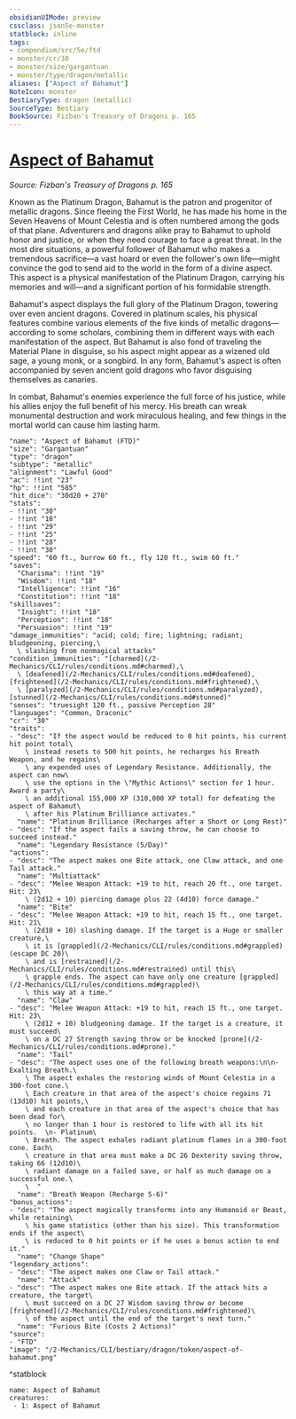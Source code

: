 ```yaml
---
obsidianUIMode: preview
cssclass: json5e-monster
statblock: inline
tags:
- compendium/src/5e/ftd
- monster/cr/30
- monster/size/gargantuan
- monster/type/dragon/metallic
aliases: ["Aspect of Bahamut"]
NoteIcon: monster
BestiaryType: dragon (metallic)
SourceType: Bestiary
BookSource: Fizban's Treasury of Dragons p. 165
---
```

# [Aspect of Bahamut](2-Mechanics/CLI/bestiary/dragon/aspect-of-bahamut-ftd.md)
*Source: Fizban's Treasury of Dragons p. 165*  

Known as the Platinum Dragon, Bahamut is the patron and progenitor of metallic dragons. Since fleeing the First World, he has made his home in the Seven Heavens of Mount Celestia and is often numbered among the gods of that plane. Adventurers and dragons alike pray to Bahamut to uphold honor and justice, or when they need courage to face a great threat. In the most dire situations, a powerful follower of Bahamut who makes a tremendous sacrifice—a vast hoard or even the follower's own life—might convince the god to send aid to the world in the form of a divine aspect. This aspect is a physical manifestation of the Platinum Dragon, carrying his memories and will—and a significant portion of his formidable strength.

Bahamut's aspect displays the full glory of the Platinum Dragon, towering over even ancient dragons. Covered in platinum scales, his physical features combine various elements of the five kinds of metallic dragons—according to some scholars, combining them in different ways with each manifestation of the aspect. But Bahamut is also fond of traveling the Material Plane in disguise, so his aspect might appear as a wizened old sage, a young monk, or a songbird. In any form, Bahamut's aspect is often accompanied by seven ancient gold dragons who favor disguising themselves as canaries.

In combat, Bahamut's enemies experience the full force of his justice, while his allies enjoy the full benefit of his mercy. His breath can wreak monumental destruction and work miraculous healing, and few things in the mortal world can cause him lasting harm.

```statblock
"name": "Aspect of Bahamut (FTD)"
"size": "Gargantuan"
"type": "dragon"
"subtype": "metallic"
"alignment": "Lawful Good"
"ac": !!int "23"
"hp": !!int "585"
"hit_dice": "30d20 + 270"
"stats":
- !!int "30"
- !!int "18"
- !!int "29"
- !!int "25"
- !!int "28"
- !!int "30"
"speed": "60 ft., burrow 60 ft., fly 120 ft., swim 60 ft."
"saves":
  "Charisma": !!int "19"
  "Wisdom": !!int "18"
  "Intelligence": !!int "16"
  "Constitution": !!int "18"
"skillsaves":
  "Insight": !!int "18"
  "Perception": !!int "18"
  "Persuasion": !!int "19"
"damage_immunities": "acid; cold; fire; lightning; radiant; bludgeoning, piercing,\
  \ slashing from nonmagical attacks"
"condition_immunities": "[charmed](/2-Mechanics/CLI/rules/conditions.md#charmed),\
  \ [deafened](/2-Mechanics/CLI/rules/conditions.md#deafened), [frightened](/2-Mechanics/CLI/rules/conditions.md#frightened),\
  \ [paralyzed](/2-Mechanics/CLI/rules/conditions.md#paralyzed), [stunned](/2-Mechanics/CLI/rules/conditions.md#stunned)"
"senses": "truesight 120 ft., passive Perception 28"
"languages": "Common, Draconic"
"cr": "30"
"traits":
- "desc": "If the aspect would be reduced to 0 hit points, his current hit point total\
    \ instead resets to 500 hit points, he recharges his Breath Weapon, and he regains\
    \ any expended uses of Legendary Resistance. Additionally, the aspect can now\
    \ use the options in the \"Mythic Actions\" section for 1 hour. Award a party\
    \ an additional 155,000 XP (310,000 XP total) for defeating the aspect of Bahamut\
    \ after his Platinum Brilliance activates."
  "name": "Platinum Brilliance (Recharges after a Short or Long Rest)"
- "desc": "If the aspect fails a saving throw, he can choose to succeed instead."
  "name": "Legendary Resistance (5/Day)"
"actions":
- "desc": "The aspect makes one Bite attack, one Claw attack, and one Tail attack."
  "name": "Multiattack"
- "desc": "Melee Weapon Attack: +19 to hit, reach 20 ft., one target. Hit: 23\
    \ (2d12 + 10) piercing damage plus 22 (4d10) force damage."
  "name": "Bite"
- "desc": "Melee Weapon Attack: +19 to hit, reach 15 ft., one target. Hit: 21\
    \ (2d10 + 10) slashing damage. If the target is a Huge or smaller creature,\
    \ it is [grappled](/2-Mechanics/CLI/rules/conditions.md#grappled) (escape DC 20)\
    \ and is [restrained](/2-Mechanics/CLI/rules/conditions.md#restrained) until this\
    \ grapple ends. The aspect can have only one creature [grappled](/2-Mechanics/CLI/rules/conditions.md#grappled)\
    \ this way at a time."
  "name": "Claw"
- "desc": "Melee Weapon Attack: +19 to hit, reach 15 ft., one target. Hit: 23\
    \ (2d12 + 10) bludgeoning damage. If the target is a creature, it must succeed\
    \ on a DC 27 Strength saving throw or be knocked [prone](/2-Mechanics/CLI/rules/conditions.md#prone)."
  "name": "Tail"
- "desc": "The aspect uses one of the following breath weapons:\n\n- Exalting Breath.\
    \ The aspect exhales the restoring winds of Mount Celestia in a 300-foot cone.\
    \ Each creature in that area of the aspect's choice regains 71 (13d10) hit points,\
    \ and each creature in that area of the aspect's choice that has been dead for\
    \ no longer than 1 hour is restored to life with all its hit points.  \n- Platinum\
    \ Breath. The aspect exhales radiant platinum flames in a 300-foot cone. Each\
    \ creature in that area must make a DC 26 Dexterity saving throw, taking 66 (12d10)\
    \ radiant damage on a failed save, or half as much damage on a successful one.\
    \  "
  "name": "Breath Weapon (Recharge 5-6)"
"bonus_actions":
- "desc": "The aspect magically transforms into any Humanoid or Beast, while retaining\
    \ his game statistics (other than his size). This transformation ends if the aspect\
    \ is reduced to 0 hit points or if he uses a bonus action to end it."
  "name": "Change Shape"
"legendary_actions":
- "desc": "The aspect makes one Claw or Tail attack."
  "name": "Attack"
- "desc": "The aspect makes one Bite attack. If the attack hits a creature, the target\
    \ must succeed on a DC 27 Wisdom saving throw or become [frightened](/2-Mechanics/CLI/rules/conditions.md#frightened)\
    \ of the aspect until the end of the target's next turn."
  "name": "Furious Bite (Costs 2 Actions)"
"source":
- "FTD"
"image": "/2-Mechanics/CLI/bestiary/dragon/token/aspect-of-bahamut.png"
```
^statblock

```encounter-table
name: Aspect of Bahamut
creatures:
 - 1: Aspect of Bahamut
```